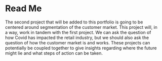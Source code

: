 # Read Me

The second project that will be added to this portfolio is going to be centered around segmentation of the customer market. This project will, in a way, work in tandem 
with the first project. We can ask the question of how Covid has impacted the retail industry, but we should also ask the question of how the customer market is and works.
These projects can potentially be coupled together to give insights regarding where the future might lie and what steps of action can be taken.  
